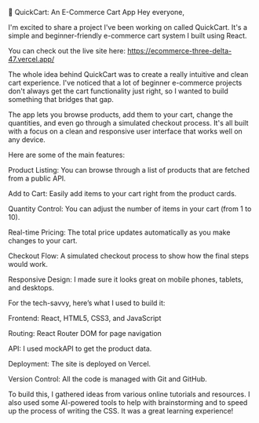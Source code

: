 🛒 QuickCart: An E-Commerce Cart App
Hey everyone,

I'm excited to share a project I've been working on called QuickCart. It's a simple and beginner-friendly e-commerce cart system I built using React.

You can check out the live site here: https://ecommerce-three-delta-47.vercel.app/

The whole idea behind QuickCart was to create a really intuitive and clean cart experience. I've noticed that a lot of beginner e-commerce projects don't always get the cart functionality just right, so I wanted to build something that bridges that gap.

The app lets you browse products, add them to your cart, change the quantities, and even go through a simulated checkout process. It's all built with a focus on a clean and responsive user interface that works well on any device.

Here are some of the main features:

Product Listing: You can browse through a list of products that are fetched from a public API.

Add to Cart: Easily add items to your cart right from the product cards.

Quantity Control: You can adjust the number of items in your cart (from 1 to 10).

Real-time Pricing: The total price updates automatically as you make changes to your cart.

Checkout Flow: A simulated checkout process to show how the final steps would work.

Responsive Design: I made sure it looks great on mobile phones, tablets, and desktops.

For the tech-savvy, here’s what I used to build it:

Frontend: React, HTML5, CSS3, and JavaScript

Routing: React Router DOM for page navigation

API: I used mockAPI to get the product data.

Deployment: The site is deployed on Vercel.

Version Control: All the code is managed with Git and GitHub.

To build this, I gathered ideas from various online tutorials and resources. I also used some AI-powered tools to help with brainstorming and to speed up the process of writing the CSS. It was a great learning experience!